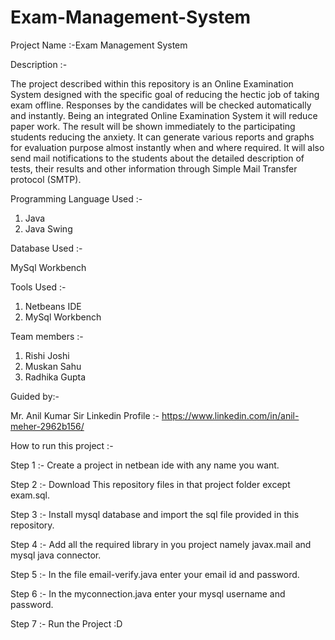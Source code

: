 # Exam-Management-System
Project Name :-Exam Management System

Description :-

The project described within this repository is an Online Examination System designed with the specific goal of reducing the hectic job of taking exam offline. 
Responses by the candidates will be checked automatically and instantly. 
Being an integrated Online Examination System it will reduce paper work. 
The result will be shown immediately to the participating students reducing the anxiety. 
It can generate various reports and graphs for evaluation purpose almost instantly when and where required. 
It will also send mail notifications to the students about the detailed description of tests, their results and other information through Simple Mail Transfer protocol (SMTP).

Programming Language Used :-

1) Java
2) Java Swing

Database Used :-

MySql Workbench

Tools Used :-

1) Netbeans IDE
2) MySql Workbench

Team members :- 

1) Rishi Joshi
2) Muskan Sahu
3) Radhika Gupta

Guided by:- 

Mr. Anil Kumar Sir
Linkedin Profile :- https://www.linkedin.com/in/anil-meher-2962b156/

How to run this project :-

Step 1 :- Create a project in netbean ide with any name you want.

Step 2 :- Download This repository files in that project folder except exam.sql.

Step 3 :- Install mysql database and import the sql file provided in this repository.

Step 4 :- Add all the required library in you project namely javax.mail and mysql java connector.

Step 5 :- In the file email-verify.java enter your email id and password.

Step 6 :- In the myconnection.java enter your mysql username and password.

Step 7 :- Run the Project :D
